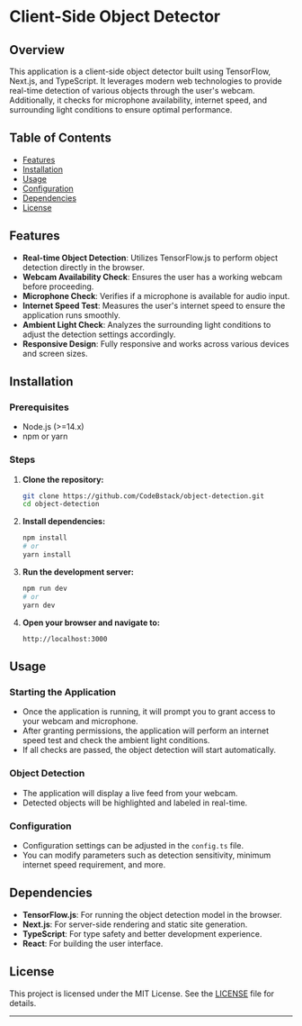 # Client-Side Object Detector

## Overview

This application is a client-side object detector built using TensorFlow, Next.js, and TypeScript. It leverages modern web technologies to provide real-time detection of various objects through the user's webcam. Additionally, it checks for microphone availability, internet speed, and surrounding light conditions to ensure optimal performance.

## Table of Contents
- [Features](#features)
- [Installation](#installation)
- [Usage](#usage)
- [Configuration](#configuration)
- [Dependencies](#dependencies)
- [License](#license)

## Features

- **Real-time Object Detection**: Utilizes TensorFlow.js to perform object detection directly in the browser.
- **Webcam Availability Check**: Ensures the user has a working webcam before proceeding.
- **Microphone Check**: Verifies if a microphone is available for audio input.
- **Internet Speed Test**: Measures the user's internet speed to ensure the application runs smoothly.
- **Ambient Light Check**: Analyzes the surrounding light conditions to adjust the detection settings accordingly.
- **Responsive Design**: Fully responsive and works across various devices and screen sizes.

## Installation

### Prerequisites

- Node.js (>=14.x)
- npm or yarn

### Steps

1. **Clone the repository:**
    ```bash
    git clone https://github.com/CodeBstack/object-detection.git
    cd object-detection
    ```

2. **Install dependencies:**
    ```bash
    npm install
    # or
    yarn install
    ```

3. **Run the development server:**
    ```bash
    npm run dev
    # or
    yarn dev
    ```

4. **Open your browser and navigate to:**
    ```
    http://localhost:3000
    ```

## Usage

### Starting the Application

- Once the application is running, it will prompt you to grant access to your webcam and microphone.
- After granting permissions, the application will perform an internet speed test and check the ambient light conditions.
- If all checks are passed, the object detection will start automatically.

### Object Detection

- The application will display a live feed from your webcam.
- Detected objects will be highlighted and labeled in real-time.

### Configuration

- Configuration settings can be adjusted in the `config.ts` file.
- You can modify parameters such as detection sensitivity, minimum internet speed requirement, and more.


## Dependencies

- **TensorFlow.js**: For running the object detection model in the browser.
- **Next.js**: For server-side rendering and static site generation.
- **TypeScript**: For type safety and better development experience.
- **React**: For building the user interface.

## License

This project is licensed under the MIT License. See the [LICENSE](LICENSE) file for details.

---



